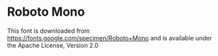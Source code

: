 # Roboto Mono

This font is downloaded from
https://fonts.google.com/specimen/Roboto+Mono and is available under
the Apache License, Version 2.0
